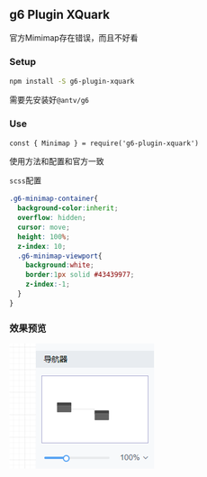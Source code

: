 ## g6 Plugin XQuark

官方Mimimap存在错误，而且不好看

### Setup

```sh
npm install -S g6-plugin-xquark
```

需要先安装好`@antv/g6`  



### Use

```
const { Minimap } = require('g6-plugin-xquark')
```

使用方法和配置和官方一致

`scss`配置

```SCSS
.g6-minimap-container{
  background-color:inherit;
  overflow: hidden;
  cursor: move;
  height: 100%;
  z-index: 10;
  .g6-minimap-viewport{
    background:white;
    border:1px solid #43439977;
    z-index:-1;
  }
}
```



### 效果预览

![image-20191206165239073](.\assets\image-20191206165239073.png)
